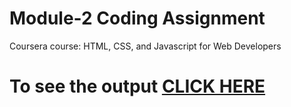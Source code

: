 # Module-2 Coding Assignment

Coursera course: HTML, CSS, and Javascript for Web Developers

# To see the output [CLICK HERE](https://Rathimeenamanimaran.github.io/coursera-HTML-CSS-and-javascript-for-web-developers/mod2/index.html)


